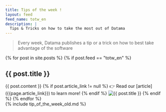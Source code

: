 ```yaml
---
title: Tips of the week !
layout: feed
feed_name: totw_en
description: |
  Tips & Tricks on how to take the most out of Datama
---
```

> Every week, Datama publishes a tip or a trick on how to best take advantage of the software

<div class="totw-list">
{% for post in site.posts %}
{% if post.feed == "totw_en" %} 
<h2>{{ post.title }}</h2>
{{ post.content }}
{% if post.article_link != null %}
👉 Read our [article]({{page.article_link}}) to learn more!
{% endif %}
<img src="{{site.url}}/{{site.baseurl}}{{post.img_url}}" title="{{ post.title }}"/>
{% endif %}
{% endfor %}
</div>
{% include tip_of_the_week_old.md %}

